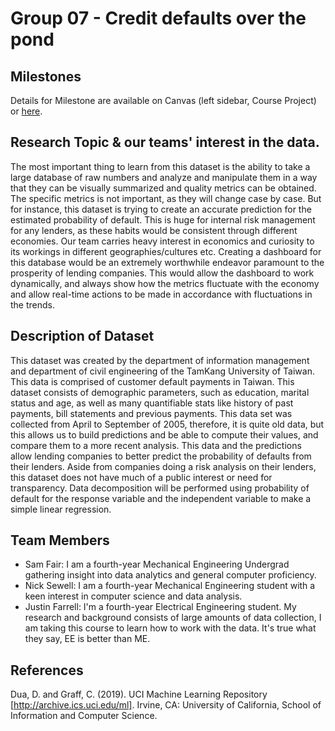 # Group 07 - Credit defaults over the pond

## Milestones

Details for Milestone are available on Canvas (left sidebar, Course Project) or [here](https://firas.moosvi.com/courses/data301/project/milestone01.html).

## Research Topic & our teams' interest in the data.

The most important thing to learn from this dataset is the ability to take a large database of raw numbers and analyze and manipulate them in a way that they can be visually summarized and quality metrics can be obtained. The specific metrics is not important, as they will change case by case. But for instance, this dataset is trying to create an accurate prediction for the estimated probability of default. This is huge for internal risk management for any lenders, as these habits would be consistent through different economies. Our team carries heavy interest in economics and curiosity to its workings in different geographies/cultures etc. Creating a dashboard for this database would be an extremely worthwhile endeavor paramount to the prosperity of lending companies. This would allow the dashboard to work dynamically, and always show how the metrics fluctuate with the economy and allow real-time actions to be made in accordance with fluctuations in the trends. 

## Description of Dataset

This dataset was created by the department of information management and department of civil engineering of the TamKang University of Taiwan. This data is comprised of customer default payments in Taiwan. This dataset consists of demographic parameters, such as education, marital status and age, as well as many quantifiable stats like history of past payments, bill statements and previous payments. This data set was collected from April to September of 2005, therefore, it is quite old data, but this allows us to build predictions and be able to compute their values, and compare them to a more recent analysis.
This data and the predictions allow lending companies to better predict the probability of defaults from their lenders. Aside from companies doing a risk analysis on their lenders, this dataset does not have much of a public interest or need for transparency. Data decomposition will be performed using probability of default for the response variable and the independent variable to make a simple linear regression. 


## Team Members

- Sam Fair: I am a fourth-year Mechanical Engineering Undergrad gathering insight into data analytics and general computer proficiency.
- Nick Sewell: I am a fourth-year Mechanical Engineering student with a keen interest in computer science and data analysis.
- Justin Farrell: I'm a fourth-year Electrical Engineering student. My research and background consists of large amounts of data collection, I am taking this course to learn how to work with the data. It's true what they say, EE is better than ME.

## References

Dua, D. and Graff, C. (2019). UCI Machine Learning Repository [http://archive.ics.uci.edu/ml]. Irvine, CA: University of California, School of Information and Computer Science. 
